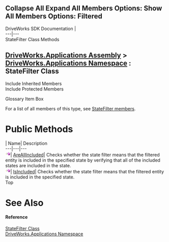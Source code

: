        

 Collapse All Expand All  Members Options: Show All  Members Options: Filtered   
---  
DriveWorks SDK Documentation  |   
---|---  
StateFilter Class Methods   
  
[DriveWorks.Applications Assembly](topic13.md) > [DriveWorks.Applications Namespace](topic16.md) : StateFilter Class  
---  
  
Include Inherited Members    
Include Protected Members    


Glossary Item Box

For a list of all members of this type, see [StateFilter members](topic1078.md).

# Public Methods

| Name| Description  
---|---|---  
![Public Method](dotnetimages/publicMethod.gif)| [AreAllIncluded](topic1086.md)| Checks whether the state filter means that the filtered entity is included in the specified state by verifying that all of the included states are included in the state.   
![Public Method](dotnetimages/publicMethod.gif)| [IsIncluded](topic1087.md)| Checks whether the state filter means that the filtered entity is included in the specified state.   
Top

# See Also

#### Reference

[StateFilter Class](topic1077.md)   
[DriveWorks.Applications Namespace](topic16.md)


